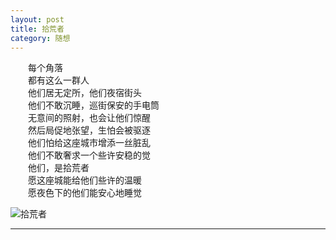 ```yaml
---
layout: post  
title: 拾荒者  
category: 随想  
---
```

&emsp;&emsp;每个角落  
&emsp;&emsp;都有这么一群人  
&emsp;&emsp;他们居无定所，他们夜宿街头  
&emsp;&emsp;他们不敢沉睡，巡街保安的手电筒  
&emsp;&emsp;无意间的照射，也会让他们惊醒  
&emsp;&emsp;然后局促地张望，生怕会被驱逐  
&emsp;&emsp;他们怕给这座城市增添一丝脏乱  
&emsp;&emsp;他们不敢奢求一个些许安稳的觉  
&emsp;&emsp;他们，是拾荒者  
&emsp;&emsp;愿这座城能给他们些许的温暖  
&emsp;&emsp;愿夜色下的他们能安心地睡觉  

![拾荒者](http://vivlong.qiniudn.com/github/2014-05-26-%E6%8B%BE%E8%8D%92%E8%80%85.jpg)  

- - -